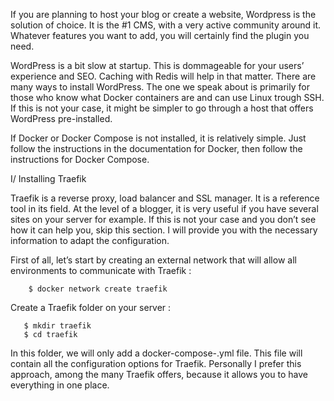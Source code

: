 If you are planning to host your blog or create a website, Wordpress is the solution of choice. It is the #1 CMS, with a very active community around it. Whatever features you want to add, you will certainly find the plugin you need.

WordPress is a bit slow at startup. This is dommageable for your users’ experience and SEO. Caching with Redis will help in that matter.
There are many ways to install WordPress. The one we speak about is primarily for those who know what Docker containers are and can use Linux trough SSH. If this is not your case, it might be simpler to go through a host that offers WordPress pre-installed.

If Docker or Docker Compose is not installed, it is relatively simple. Just follow the instructions in the documentation for Docker, then follow the instructions for Docker Compose.

I/ Installing Traefik

Traefik is a reverse proxy, load balancer and SSL manager. It is a reference tool in its field. At the level of a blogger, it is very useful if you have several sites on your server for example. If this is not your case and you don’t see how it can help you, skip this section. I will provide you with the necessary information to adapt the configuration.

First of all, let’s start by creating an external network that will allow all environments to communicate with Traefik :

        $ docker network create traefik

Create a Traefik folder on your server :

       $ mkdir traefik
       $ cd traefik

In this folder, we will only add a docker-compose-.yml file. This file will contain all the configuration options for Traefik. Personally I prefer this approach, among the many Traefik offers, because it allows you to have everything in one place.


